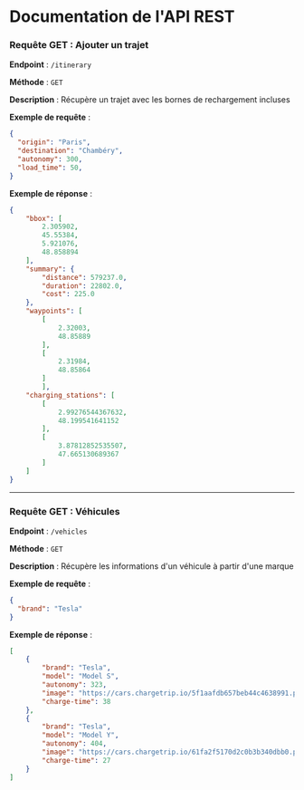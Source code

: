 # Documentation de l'API REST

### Requête GET : Ajouter un trajet

**Endpoint** : `/itinerary`

**Méthode** : `GET`

**Description** : Récupère un trajet avec les bornes de rechargement incluses

**Exemple de requête** :

```json
{
  "origin": "Paris",
  "destination": "Chambéry",
  "autonomy": 300,
  "load_time": 50,
}
```

**Exemple de réponse** :

```json
{
	"bbox": [
		2.305902,
		45.55384,
		5.921076,
		48.858894
	],
	"summary": {
		"distance": 579237.0,
		"duration": 22802.0,
		"cost": 225.0
	},
	"waypoints": [
		[
			2.32003,
			48.85889
		],
        [
			2.31984,
			48.85864
		]
        ],
    "charging_stations": [
		[
			2.99276544367632,
			48.199541641152
		],
        [
			3.87812852535507,
			47.665130689367
		]
    ]
}
```

---

### Requête GET : Véhicules

**Endpoint** : `/vehicles`

**Méthode** : `GET`

**Description** : Récupère les informations d'un véhicule à partir d'une marque

**Exemple de requête** :

```json
{
  "brand": "Tesla"
}
```

**Exemple de réponse** :

```json
[
	{
		"brand": "Tesla",
		"model": "Model S",
		"autonomy": 323,
		"image": "https://cars.chargetrip.io/5f1aafdb657beb44c4638991.png",
		"charge-time": 38
	},
	{
		"brand": "Tesla",
		"model": "Model Y",
		"autonomy": 404,
		"image": "https://cars.chargetrip.io/61fa2f5170d2c0b3b340dbb0.png",
		"charge-time": 27
	}
]
```
